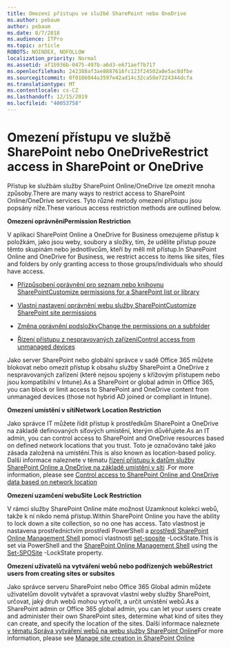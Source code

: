 ```yaml
---
title: Omezení přístupu ve službě SharePoint nebo OneDrive
ms.author: pebaum
author: pebaum
ms.date: 8/7/2018
ms.audience: ITPro
ms.topic: article
ROBOTS: NOINDEX, NOFOLLOW
localization_priority: Normal
ms.assetid: af1b936b-0475-497b-a6d3-e671aef7b717
ms.openlocfilehash: 242388af3ae8887616fc123f24502a8e5ac8dfbe
ms.sourcegitcommit: 0f0186044a3597e42ad14c32ca58e7224344dcfa
ms.translationtype: MT
ms.contentlocale: cs-CZ
ms.lasthandoff: 12/15/2019
ms.locfileid: "40053758"
---
```

# <a name="restrict-access-in-sharepoint-or-onedrive"></a><span data-ttu-id="48bb2-102">Omezení přístupu ve službě SharePoint nebo OneDrive</span><span class="sxs-lookup"><span data-stu-id="48bb2-102">Restrict access in SharePoint or OneDrive</span></span>

<span data-ttu-id="48bb2-103">Přístup ke službám služby SharePoint Online/OneDrive lze omezit mnoha způsoby.</span><span class="sxs-lookup"><span data-stu-id="48bb2-103">There are many ways to restrict access to SharePoint Online/OneDrive services.</span></span> <span data-ttu-id="48bb2-104">Tyto různé metody omezení přístupu jsou popsány níže.</span><span class="sxs-lookup"><span data-stu-id="48bb2-104">These various access restriction methods are outlined below.</span></span> 

<span data-ttu-id="48bb2-105">**Omezení oprávnění**</span><span class="sxs-lookup"><span data-stu-id="48bb2-105">**Permission Restriction**</span></span>

<span data-ttu-id="48bb2-106">V aplikaci SharePoint Online a OneDrive for Business omezujeme přístup k položkám, jako jsou weby, soubory a složky, tím, že udělíte přístup pouze těmto skupinám nebo jednotlivcům, kteří by měli mít přístup.</span><span class="sxs-lookup"><span data-stu-id="48bb2-106">In SharePoint Online and OneDrive for Business, we restrict access to items like sites, files and folders by only granting access to those groups/individuals who should have access.</span></span>

- [<span data-ttu-id="48bb2-107">Přizpůsobení oprávnění pro seznam nebo knihovnu SharePoint</span><span class="sxs-lookup"><span data-stu-id="48bb2-107">Customize permissions for a SharePoint list or library</span></span>](https://support.office.com/article/Customize-permissions-for-a-SharePoint-list-or-library-02d770f3-59eb-4910-a608-5f84cc297782)

- [<span data-ttu-id="48bb2-108">Vlastní nastavení oprávnění webu služby SharePoint</span><span class="sxs-lookup"><span data-stu-id="48bb2-108">Customize SharePoint site permissions</span></span>](https://docs.microsoft.com/sharepoint/customize-sharepoint-site-permissions)

- [<span data-ttu-id="48bb2-109">Změna oprávnění podsložky</span><span class="sxs-lookup"><span data-stu-id="48bb2-109">Change the permissions on a subfolder</span></span>](https://support.office.com/article/Change-the-permissions-on-a-subfolder-5427BD7C-F20A-4F75-8CF2-5359DD45A1A6)

- [<span data-ttu-id="48bb2-110">Řízení přístupu z nespravovaných zařízení</span><span class="sxs-lookup"><span data-stu-id="48bb2-110">Control access from unmanaged devices</span></span>](https://docs.microsoft.com/sharepoint/control-access-from-unmanaged-devices)

<span data-ttu-id="48bb2-111">Jako server SharePoint nebo globální správce v sadě Office 365 můžete blokovat nebo omezit přístup k obsahu služby SharePoint a OneDrive z nespravovaných zařízení (které nejsou spojeny s křížovým přístupem nebo jsou kompatibilní v Intune).</span><span class="sxs-lookup"><span data-stu-id="48bb2-111">As a SharePoint or global admin in Office 365, you can block or limit access to SharePoint and OneDrive content from unmanaged devices (those not hybrid AD joined or compliant in Intune).</span></span>

<span data-ttu-id="48bb2-112">**Omezení umístění v síti**</span><span class="sxs-lookup"><span data-stu-id="48bb2-112">**Network Location Restriction**</span></span>

<span data-ttu-id="48bb2-113">Jako správce IT můžete řídit přístup k prostředkům SharePoint a OneDrive na základě definovaných síťových umístění, kterým důvěřujete.</span><span class="sxs-lookup"><span data-stu-id="48bb2-113">As an IT admin, you can control access to SharePoint and OneDrive resources based on defined network locations that you trust.</span></span> <span data-ttu-id="48bb2-114">Toto je označováno také jako zásada založená na umístění.</span><span class="sxs-lookup"><span data-stu-id="48bb2-114">This is also known as location-based policy.</span></span> <span data-ttu-id="48bb2-115">Další informace naleznete v tématu [řízení přístupu k datům služby SharePoint Online a OneDrive na základě umístění v síti](https://docs.microsoft.com/sharepoint/control-access-based-on-network-location) .</span><span class="sxs-lookup"><span data-stu-id="48bb2-115">For more information, please see [Control access to SharePoint Online and OneDrive data based on network location](https://docs.microsoft.com/sharepoint/control-access-based-on-network-location)</span></span>

<span data-ttu-id="48bb2-116">**Omezení uzamčení webu**</span><span class="sxs-lookup"><span data-stu-id="48bb2-116">**Site Lock Restriction**</span></span> 

<span data-ttu-id="48bb2-117">V rámci služby SharePoint Online máte možnost Uzamknout kolekci webů, takže k ní nikdo nemá přístup.</span><span class="sxs-lookup"><span data-stu-id="48bb2-117">Within SharePoint Online you have the ability to lock down a site collection, so no one has access.</span></span> <span data-ttu-id="48bb2-118">Tato vlastnost je nastavena prostřednictvím prostředí PowerShell a [prostředí SharePoint Online Management Shell](https://docs.microsoft.com/powershell/sharepoint/sharepoint-online/connect-sharepoint-online?view=sharepoint-ps) pomocí vlastnosti [set-sposite](https://docs.microsoft.com/powershell/module/sharepoint-online/set-sposite?view=sharepoint-ps) -LockState.</span><span class="sxs-lookup"><span data-stu-id="48bb2-118">This is set via PowerShell and the [SharePoint Online Management Shell](https://docs.microsoft.com/powershell/sharepoint/sharepoint-online/connect-sharepoint-online?view=sharepoint-ps) using the [Set-SPOSite](https://docs.microsoft.com/powershell/module/sharepoint-online/set-sposite?view=sharepoint-ps) -LockState property.</span></span>

<span data-ttu-id="48bb2-119">**Omezení uživatelů na vytváření webů nebo podřízených webů**</span><span class="sxs-lookup"><span data-stu-id="48bb2-119">**Restrict users from creating sites or subsites**</span></span>

<span data-ttu-id="48bb2-120">Jako správce serveru SharePoint nebo Office 365 Global admin můžete uživatelům dovolit vytvářet a spravovat vlastní weby služby SharePoint, určovat, jaký druh webů mohou vytvořit, a určit umístění webů.</span><span class="sxs-lookup"><span data-stu-id="48bb2-120">As a SharePoint admin or Office 365 global admin, you can let your users create and administer their own SharePoint sites, determine what kind of sites they can create, and specify the location of the sites.</span></span> <span data-ttu-id="48bb2-121">Další informace naleznete [v tématu Správa vytváření webů na webu služby SharePoint Online](https://docs.microsoft.com/sharepoint/manage-site-creation)</span><span class="sxs-lookup"><span data-stu-id="48bb2-121">For more information, please see [Manage site creation in SharePoint Online](https://docs.microsoft.com/sharepoint/manage-site-creation)</span></span>

